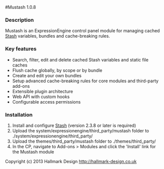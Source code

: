 #Mustash 1.0.8

### Description

Mustash is an ExpressionEngine control panel module for managing cached [Stash](https://github.com/croxton/Stash) variables, bundles and cache-breaking rules.

### Key features
* Search, filter, edit and delete cached Stash variables and static file caches
* Flush cache globally, by scope or by bundle
* Create and edit your own bundles
* Setup advanced cache-breaking rules for core modules and third-party add-ons
* Extensible plugin architecture
* Web API with custom hooks
* Configurable access permissions


### Installation
1. Install and configure [Stash](https://github.com/croxton/Stash/wiki/Installing-%26-upgrading) (version 2.3.8 or later is required)
2. Upload the system/expressionengine/third_party/mustash folder to ./system/expressionengine/third_party/
3. Upload the themes/third_party/mustash folder to ./themes/third_party/
4. In the CP, navigate to Add-ons > Modules and click the 'Install' link for the Mustash module


Copyright (c) 2013 Hallmark Design http://hallmark-design.co.uk
